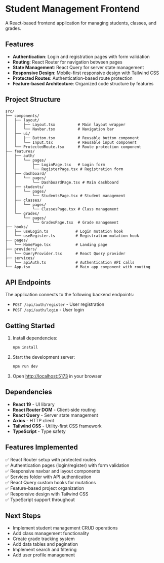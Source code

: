 # Student Management Frontend

A React-based frontend application for managing students, classes, and grades.

## Features

- **Authentication**: Login and registration pages with form validation
- **Routing**: React Router for navigation between pages
- **State Management**: React Query for server state management
- **Responsive Design**: Mobile-first responsive design with Tailwind CSS
- **Protected Routes**: Authentication-based route protection
- **Feature-based Architecture**: Organized code structure by features

## Project Structure

```
src/
├── components/
│   ├── layout/
│   │   ├── Layout.tsx          # Main layout wrapper
│   │   └── Navbar.tsx          # Navigation bar
│   ├── ui/
│   │   ├── Button.tsx          # Reusable button component
│   │   └── Input.tsx           # Reusable input component
│   └── ProtectedRoute.tsx      # Route protection component
├── features/
│   ├── auth/
│   │   └── pages/
│   │       ├── LoginPage.tsx   # Login form
│   │       └── RegisterPage.tsx # Registration form
│   ├── dashboard/
│   │   └── pages/
│   │       └── DashboardPage.tsx # Main dashboard
│   ├── students/
│   │   └── pages/
│   │       └── StudentsPage.tsx # Student management
│   ├── classes/
│   │   └── pages/
│   │       └── ClassesPage.tsx # Class management
│   └── grades/
│       └── pages/
│           └── GradesPage.tsx  # Grade management
├── hooks/
│   ├── useLogin.ts            # Login mutation hook
│   └── useRegister.ts         # Registration mutation hook
├── pages/
│   └── HomePage.tsx           # Landing page
├── providers/
│   └── QueryProvider.tsx      # React Query provider
├── services/
│   └── apiAuth.ts             # Authentication API calls
└── App.tsx                    # Main app component with routing
```

## API Endpoints

The application connects to the following backend endpoints:

- `POST /api/auth/register` - User registration
- `POST /api/auth/login` - User login

## Getting Started

1. Install dependencies:
   ```bash
   npm install
   ```

2. Start the development server:
   ```bash
   npm run dev
   ```

3. Open [http://localhost:5173](http://localhost:5173) in your browser

## Dependencies

- **React 19** - UI library
- **React Router DOM** - Client-side routing
- **React Query** - Server state management
- **Axios** - HTTP client
- **Tailwind CSS** - Utility-first CSS framework
- **TypeScript** - Type safety

## Features Implemented

✅ React Router setup with protected routes  
✅ Authentication pages (login/register) with form validation  
✅ Responsive navbar and layout components  
✅ Services folder with API authentication  
✅ React Query custom hooks for mutations  
✅ Feature-based project organization  
✅ Responsive design with Tailwind CSS  
✅ TypeScript support throughout  

## Next Steps

- Implement student management CRUD operations
- Add class management functionality
- Create grade tracking system
- Add data tables and pagination
- Implement search and filtering
- Add user profile management